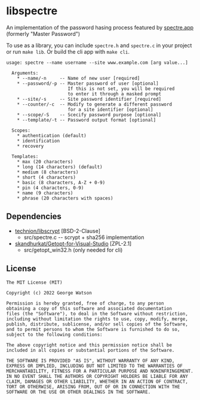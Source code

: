 # libspectre

An implementation of the password hasing process featured by [spectre.app](https://spectre.app/spectre-algorithm.pdf) (formerly "Master Password")

To use as a library, you can include ```spectre.h``` and ```spectre.c``` in your project or run ```make lib```. Or build the cli app with ```make cli```.

```
usage: spectre --name username --site www.example.com [arg value...]

  Arguments:
    * --name/-n     -- Name of new user [required]
    * --password/-p -- Master password of user [optional]
                       If this is not set, you will be required
                       to enter it through a masked prompt
    * --site/-s     -- Site password identifier [required]
    * --counter/-c  -- Modify to generate a different password
                       for a site identifier [optional]
    * --scope/-S    -- Scecify password purpose [optional]
    * --template/-t -- Password output format [optional]

  Scopes:
    * authentication (default)
    * identification
    * recovery

  Templates:
    * max (20 characters)
    * long (14 characters) (default)
    * medium (8 characters)
    * short (4 characters)
    * basic (8 characters, A-Z + 0-9)
    * pin (4 characters, 0-9)
    * name (9 characters)
    * phrase (20 characters with spaces)

```

## Dependencies

- [technion/libscrypt](https://github.com/technion/libscrypt) [BSD-2-Clause]
    - src/spectre.c -- scrypt + sha256 implementation
- [skandhurkat/Getopt-for-Visual-Studio](https://github.com/skandhurkat/Getopt-for-Visual-Studio) [ZPL-2.1]
    - src/getopt_win32.h (only needed for cli)

## License
```
The MIT License (MIT)

Copyright (c) 2022 George Watson

Permission is hereby granted, free of charge, to any person
obtaining a copy of this software and associated documentation
files (the "Software"), to deal in the Software without restriction,
including without limitation the rights to use, copy, modify, merge,
publish, distribute, sublicense, and/or sell copies of the Software,
and to permit persons to whom the Software is furnished to do so,
subject to the following conditions:

The above copyright notice and this permission notice shall be
included in all copies or substantial portions of the Software.

THE SOFTWARE IS PROVIDED "AS IS", WITHOUT WARRANTY OF ANY KIND,
EXPRESS OR IMPLIED, INCLUDING BUT NOT LIMITED TO THE WARRANTIES OF
MERCHANTABILITY, FITNESS FOR A PARTICULAR PURPOSE AND NONINFRINGEMENT.
IN NO EVENT SHALL THE AUTHORS OR COPYRIGHT HOLDERS BE LIABLE FOR ANY
CLAIM, DAMAGES OR OTHER LIABILITY, WHETHER IN AN ACTION OF CONTRACT,
TORT OR OTHERWISE, ARISING FROM, OUT OF OR IN CONNECTION WITH THE
SOFTWARE OR THE USE OR OTHER DEALINGS IN THE SOFTWARE.
```
